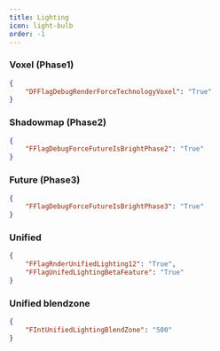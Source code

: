 ```yaml
---
title: Lighting
icon: light-bulb
order: -1
---
```

### Voxel (Phase1)
```json
{
    "DFFlagDebugRenderForceTechnologyVoxel": "True"
}
```
### Shadowmap (Phase2)
```json
{
    "FFlagDebugForceFutureIsBrightPhase2": "True"
}
```
### Future (Phase3)
```json
{
    "FFlagDebugForceFutureIsBrightPhase3": "True"
}
```
### Unified
```json
{
    "FFlagRnderUnifiedLighting12": "True",
    "FFlagUnifedLightingBetaFeature": "True"
}
```
### Unified blendzone
```json
{
    "FIntUnifiedLightingBlendZone": "500"
}
```